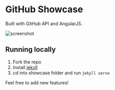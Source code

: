 # GitHub Showcase

Built with GitHub API and AngularJS.

![screenshot](https://raw.githubusercontent.com/jianweichuah/showcase/gh-pages/images/screenshot_twitter.png)

## Running locally
1. Fork the repo
2. Install [jekyll](http://jekyllrb.com/docs/installation/)
3. cd into showcase folder and run `jekyll serve`

Feel free to add new features!
